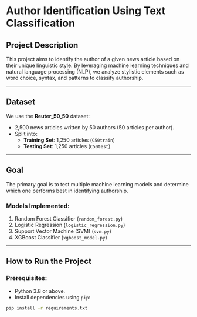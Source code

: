 # Author Identification Using Text Classification

## **Project Description**
This project aims to identify the author of a given news article based on their unique linguistic style. By leveraging machine learning techniques and natural language processing (NLP), we analyze stylistic elements such as word choice, syntax, and patterns to classify authorship.

---

## **Dataset**
We use the **Reuter_50_50** dataset:
- 2,500 news articles written by 50 authors (50 articles per author).
- Split into:
  - **Training Set**: 1,250 articles (`C50train`)
  - **Testing Set**: 1,250 articles (`C50test`)

---

## **Goal**
The primary goal is to test multiple machine learning models and determine which one performs best in identifying authorship.

### Models Implemented:
1. Random Forest Classifier (`random_forest.py`)
2. Logistic Regression (`logistic_regression.py`)
3. Support Vector Machine (SVM) (`svm.py`)
4. XGBoost Classifier (`xgboost_model.py`)

---

## **How to Run the Project**

### Prerequisites:
- Python 3.8 or above.
- Install dependencies using `pip`:

```bash
pip install -r requirements.txt